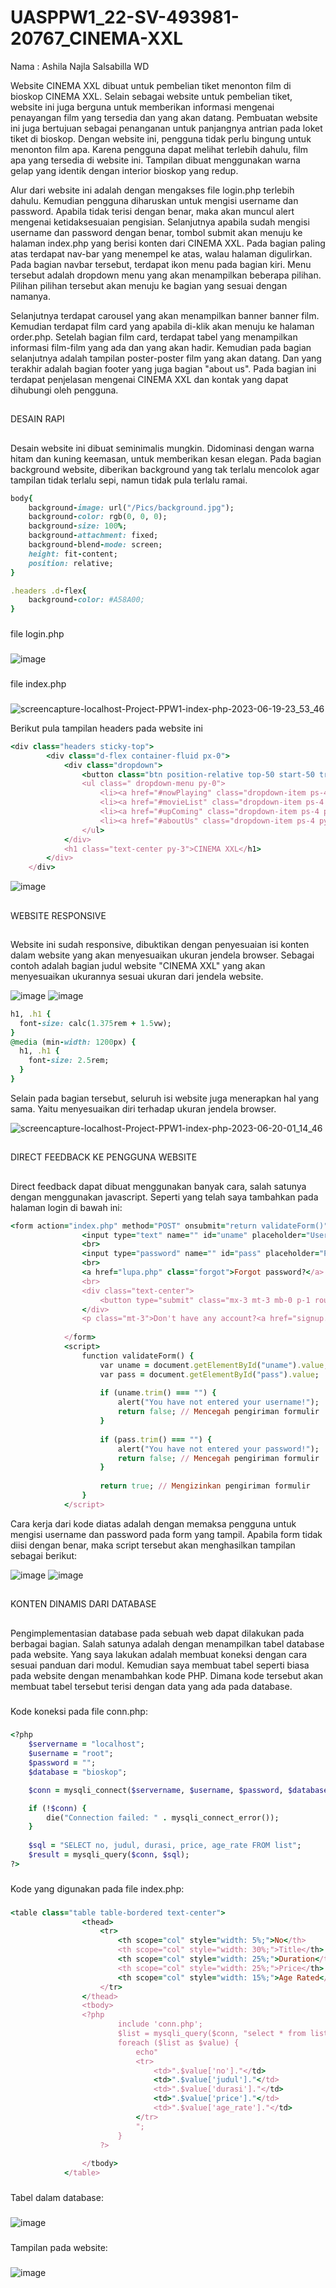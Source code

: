 # UASPPW1_22-SV-493981-20767_CINEMA-XXL
Nama : Ashila Najla Salsabilla WD

Website CINEMA XXL dibuat untuk pembelian tiket menonton film di bioskop CINEMA XXL. Selain sebagai website untuk pembelian tiket, website ini juga berguna untuk memberikan informasi mengenai penayangan film yang tersedia dan yang akan datang.
Pembuatan website ini juga bertujuan sebagai penanganan untuk panjangnya antrian pada loket tiket di bioskop. Dengan website ini, pengguna tidak perlu bingung untuk menonton film apa. Karena pengguna dapat melihat terlebih dahulu, film apa yang tersedia di website ini.
Tampilan dibuat menggunakan warna gelap yang identik dengan interior bioskop yang redup.

Alur dari website ini adalah dengan mengakses file login.php terlebih dahulu. Kemudian pengguna diharuskan untuk mengisi username dan password. Apabila tidak terisi dengan benar, maka akan muncul alert mengenai ketidaksesuaian pengisian.
Selanjutnya apabila sudah mengisi username dan password dengan benar, tombol submit akan menuju ke halaman index.php yang berisi konten dari CINEMA XXL. Pada bagian paling atas terdapat nav-bar yang menempel ke atas, walau halaman digulirkan.
Pada bagian navbar tersebut, terdapat ikon menu pada bagian kiri. Menu tersebut adalah dropdown menu yang akan menampilkan beberapa pilihan. Pilihan pilihan tersebut akan menuju ke bagian yang sesuai dengan namanya.

Selanjutnya terdapat carousel yang akan menampilkan banner banner film. Kemudian terdapat film card yang apabila di-klik akan menuju ke halaman order.php. Setelah bagian film card, terdapat tabel yang menampilkan informasi film-film yang ada dan yang akan hadir.
Kemudian pada bagian selanjutnya adalah tampilan poster-poster film yang akan datang. Dan yang terakhir adalah bagian footer yang juga bagian "about us". Pada bagian ini terdapat penjelasan mengenai CINEMA XXL dan kontak yang dapat dihubungi oleh pengguna.



##
DESAIN RAPI
##

Desain website ini dibuat seminimalis mungkin. Didominasi dengan warna hitam dan kuning keemasan, untuk memberikan kesan elegan.
Pada bagian background website, diberikan background yang tak terlalu mencolok agar tampilan tidak terlalu sepi, namun tidak pula terlalu ramai.

```ruby
body{
    background-image: url("/Pics/background.jpg");
    background-color: rgb(0, 0, 0);
    background-size: 100%;
    background-attachment: fixed;
    background-blend-mode: screen;
    height: fit-content;
    position: relative;
}

.headers .d-flex{
    background-color: #A58A00;
}
```
###
file login.php
###
![image](https://github.com/godzhilla/UASPPW1_22-SV-493981-20767_CINEMA-XXL/assets/126530924/085c8a12-e09a-49b5-a10c-31703abfb741)

###
file index.php
###
![screencapture-localhost-Project-PPW1-index-php-2023-06-19-23_53_46](https://github.com/godzhilla/UASPPW1_22-SV-493981-20767_CINEMA-XXL/assets/126530924/8db5c55e-9322-45fd-9823-5e6033df8b54)

Berikut pula tampilan headers pada website ini
```ruby
<div class="headers sticky-top">
        <div class="d-flex container-fluid px-0">
            <div class="dropdown">
                <button class="btn position-relative top-50 start-50 translate-middle border-0 py-0" type="button" data-bs-toggle="dropdown"><img src="Pics/Three Stripes.png"></button>
                <ul class=" dropdown-menu py-0">
                    <li><a href="#nowPlaying" class="dropdown-item ps-4 py-3 fw-bold">Now Playing</a></li>
                    <li><a href="#movieList" class="dropdown-item ps-4 py-3 fw-bold">Movie List</a></li>
                    <li><a href="#upComing" class="dropdown-item ps-4 py-3 fw-bold">Up Coming</a></li>
                    <li><a href="#aboutUs" class="dropdown-item ps-4 py-3 fw-bold">About Us</a></li>
                </ul>
            </div>
            <h1 class="text-center py-3">CINEMA XXL</h1>
        </div>
    </div>
```
![image](https://github.com/godzhilla/UASPPW1_22-SV-493981-20767_CINEMA-XXL/assets/126530924/d91b978e-6fe6-49ef-b965-e1c79ccba3fa)



##
WEBSITE RESPONSIVE
##

Website ini sudah responsive, dibuktikan dengan penyesuaian isi konten dalam website yang akan menyesuaikan ukuran jendela browser.
Sebagai contoh adalah bagian judul website "CINEMA XXL" yang akan menyesuaikan ukurannya sesuai ukuran dari jendela website.

![image](https://github.com/godzhilla/UASPPW1_22-SV-493981-20767_CINEMA-XXL/assets/126530924/3ecddc6d-e908-4141-acb9-137ffaef5c16)
![image](https://github.com/godzhilla/UASPPW1_22-SV-493981-20767_CINEMA-XXL/assets/126530924/471e7bc4-032b-439a-9672-3b21f059dd42)

```ruby
h1, .h1 {
  font-size: calc(1.375rem + 1.5vw);
}
@media (min-width: 1200px) {
  h1, .h1 {
    font-size: 2.5rem;
  }
}
```

Selain pada bagian tersebut, seluruh isi website juga menerapkan hal yang sama. Yaitu menyesuaikan diri terhadap ukuran jendela browser.

![screencapture-localhost-Project-PPW1-index-php-2023-06-20-01_14_46](https://github.com/godzhilla/UASPPW1_22-SV-493981-20767_CINEMA-XXL/assets/126530924/f829528d-b994-418e-8041-d0afa4b8b61f)


##
DIRECT FEEDBACK KE PENGGUNA WEBSITE
##

Direct feedback dapat dibuat menggunakan banyak cara, salah satunya dengan menggunakan javascript. Seperti yang telah saya tambahkan pada halaman login di bawah ini:

```ruby
<form action="index.php" method="POST" onsubmit="return validateForm()">
                <input type="text" name="" id="uname" placeholder="Username" class="m-3 p-3 py-1 rounded-4 bg-black">
                <br>
                <input type="password" name="" id="pass" placeholder="Password" class="mx-3 mt-3 p-3 py-1 rounded-4 bg-black">
                <br>
                <a href="lupa.php" class="forgot">Forgot password?</a>
                <br>
                <div class="text-center">
                    <button type="submit" class="mx-3 mt-3 mb-0 p-1 rounded-5 fw-bolder" value="Submit">Submit</button>
                </div>
                <p class="mt-3">Don't have any account?<a href="signup.php"> Sign Up!</a></p>
                
            </form>
            <script>
                function validateForm() {
                    var uname = document.getElementById("uname").value;
                    var pass = document.getElementById("pass").value;
                    
                    if (uname.trim() === "") {
                        alert("You have not entered your username!");
                        return false; // Mencegah pengiriman formulir
                    }
                    
                    if (pass.trim() === "") {
                        alert("You have not entered your password!");
                        return false; // Mencegah pengiriman formulir
                    }
                    
                    return true; // Mengizinkan pengiriman formulir
                }  
            </script>
```

Cara kerja dari kode diatas adalah dengan memaksa pengguna untuk mengisi username dan password pada form yang tampil. Apabila form tidak diisi dengan benar, maka script tersebut akan menghasilkan tampilan sebagai berikut:

![image](https://github.com/godzhilla/UASPPW1_22-SV-493981-20767_CINEMA-XXL/assets/126530924/5d9216d9-7bbb-4e57-8240-3e5be95edcc5)
![image](https://github.com/godzhilla/UASPPW1_22-SV-493981-20767_CINEMA-XXL/assets/126530924/e0eae647-d9f1-43de-b9b4-e98b2efa64f1)



##
KONTEN DINAMIS DARI DATABASE
##

Pengimplementasian database pada sebuah web dapat dilakukan pada berbagai bagian. Salah satunya adalah dengan menampilkan tabel database pada website. Yang saya lakukan adalah membuat koneksi dengan cara sesuai panduan dari modul.
Kemudian saya membuat tabel seperti biasa pada website dengan menambahkan kode PHP. Dimana kode tersebut akan membuat tabel tersebut terisi dengan data yang ada pada database.

###
Kode koneksi pada file conn.php:
###

```ruby
<?php
    $servername = "localhost";
    $username = "root";
    $password = "";
    $database = "bioskop";

    $conn = mysqli_connect($servername, $username, $password, $database);

    if (!$conn) {
        die("Connection failed: " . mysqli_connect_error());
    }
    
    $sql = "SELECT no, judul, durasi, price, age_rate FROM list";
    $result = mysqli_query($conn, $sql);
?>
```

###
Kode yang digunakan pada file index.php:
###

```ruby
<table class="table table-bordered text-center">
                <thead>
                    <tr>
                        <th scope="col" style="width: 5%;">No</th>
                        <th scope="col" style="width: 30%;">Title</th>
                        <th scope="col" style="width: 25%;">Duration</th>
                        <th scope="col" style="width: 25%;">Price</th>
                        <th scope="col" style="width: 15%;">Age Rated</th>
                    </tr>
                </thead>
                <tbody>
                <?php
                        include 'conn.php';
                        $list = mysqli_query($conn, "select * from list");
                        foreach ($list as $value) {
                            echo"
                            <tr>
                                <td>".$value['no']."</td>
                                <td>".$value['judul']."</td>
                                <td>".$value['durasi']."</td>
                                <td>".$value['price']."</td>
                                <td>".$value['age_rate']."</td>
                            </tr>
                            ";
                        }
                    ?>
                   
                </tbody>
            </table>
```

###
Tabel dalam database:
###

![image](https://github.com/godzhilla/UASPPW1_22-SV-493981-20767_CINEMA-XXL/assets/126530924/59602710-1fdc-4831-a5ba-84e22ac15652)

###
Tampilan pada website:
###

![image](https://github.com/godzhilla/UASPPW1_22-SV-493981-20767_CINEMA-XXL/assets/126530924/09b03d21-f984-4c7b-86ef-497674953bbf)




